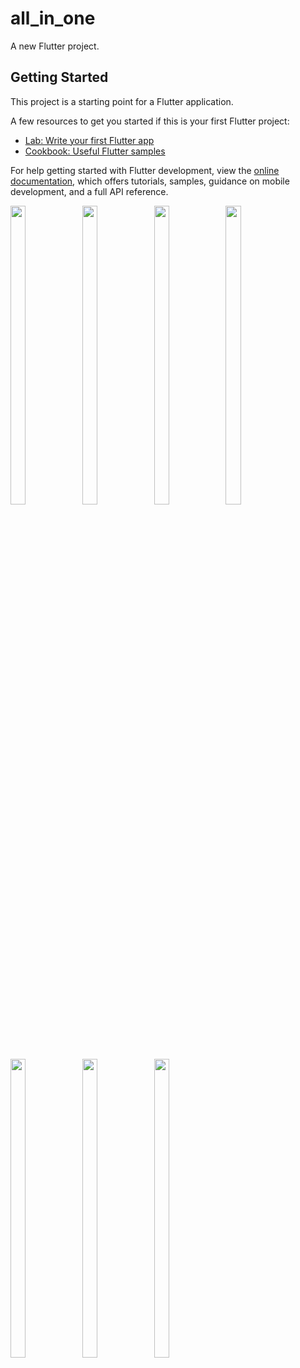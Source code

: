 # all_in_one

A new Flutter project.

## Getting Started

This project is a starting point for a Flutter application.

A few resources to get you started if this is your first Flutter project:

- [Lab: Write your first Flutter app](https://docs.flutter.dev/get-started/codelab)
- [Cookbook: Useful Flutter samples](https://docs.flutter.dev/cookbook)

For help getting started with Flutter development, view the
[online documentation](https://docs.flutter.dev/), which offers tutorials,
samples, guidance on mobile development, and a full API reference.


<p float="center">
  
  <img src="https://user-images.githubusercontent.com/114207033/233662846-4ba6a5b3-26c7-4539-b2c1-c50f017e9810.png" width=22% height=35%>
  <img src="https://user-images.githubusercontent.com/114207033/233662983-d630d76d-614d-4b2e-92d0-4bc73a4fdb99.png" width=22% height=35%>
  <img src="https://user-images.githubusercontent.com/114207033/233663051-ac62b5cd-8f75-4d3a-b3f5-edc9761ae517.png" width=22% height=35%>
  <img src="https://user-images.githubusercontent.com/114207033/233663125-78839fdc-6dcd-468a-a641-72bde5d39996.png" width=22% height=35%>
  <img src="https://user-images.githubusercontent.com/114207033/233663466-fd220581-a373-45b0-b388-67c9bc4d3acc.png" width=22% height=35%>
  <img src="https://user-images.githubusercontent.com/114207033/233663593-68e002d4-523e-4847-a523-a6a08b7c87b2.png" width=22% height=35%>
  <img src="https://user-images.githubusercontent.com/114207033/233663665-215ca7b5-83ad-469c-acea-500bf6e26a31.png" width=22% height=35%>

  </p>
